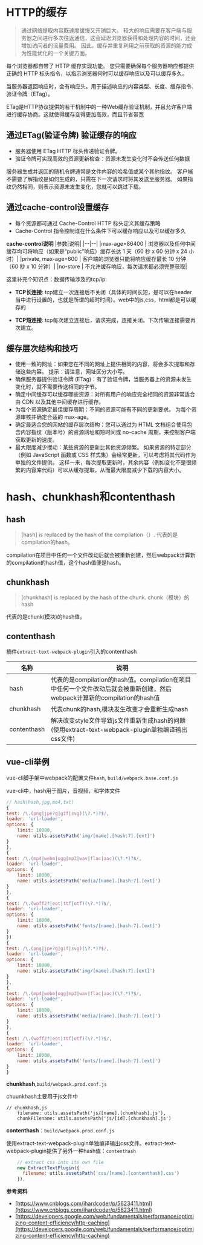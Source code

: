 # HTTP的缓存
> 通过网络提取内容既速度缓慢又开销巨大。 较大的响应需要在客户端与服务器之间进行多次往返通信，这会延迟浏览器获得和处理内容的时间，还会增加访问者的流量费用。 因此，缓存并重复利用之前获取的资源的能力成为性能优化的一个关键方面。

每个浏览器都自带了 HTTP 缓存实现功能。 您只需要确保每个服务器响应都提供正确的 HTTP 标头指令，以指示浏览器何时可以缓存响应以及可以缓存多久。

当服务器返回响应时，会有响应头。用于描述响应的内容类型、长度、缓存指令、验证令牌（ETag）。

ETag是HTTP协议提供的若干机制中的一种Web缓存验证机制，并且允许客户端进行缓存协商。这就使得缓存变得更加高效，而且节省带宽

## 通过ETag(验证令牌) 验证缓存的响应
* 服务器使用 ETag HTTP 标头传递验证令牌。
* 验证令牌可实现高效的资源更新检查：资源未发生变化时不会传送任何数据

服务器生成并返回的随机令牌通常是文件内容的哈希值或某个其他指纹。 客户端不需要了解指纹是如何生成的，只需在下一次请求时将其发送至服务器。 如果指纹仍然相同，则表示资源未发生变化，您就可以跳过下载。

## 通过cache-control设置缓存
* 每个资源都可通过 Cache-Control HTTP 标头定义其缓存策略
* Cache-Control 指令控制谁在什么条件下可以缓存响应以及可以缓存多久

**cache-control说明**
|参数|说明|
|--|--|
|max-age=86400 |	浏览器以及任何中间缓存均可将响应（如果是“public”响应）缓存长达 1 天（60 秒 x 60 分钟 x 24 小时）|
|private, max-age=600 |	客户端的浏览器只能将响应缓存最长 10 分钟（60 秒 x 10 分钟）|
|no-store |	不允许缓存响应，每次请求都必须完整获取|

这里补充个知识点：数据传输涉及的tcp/ip: 

* **TCP长连接**: tcp建立一次连接后不关闭（具体的时间长短，是可以在header当中进行设置的，也就是所谓的超时时间）。web中的js,css，html都是可以缓存的

* **TCP短连接**: tcp每次建立连接后，请求完成，连接关闭。下次传输连接需要再次建立。

## 缓存层次结构和技巧
* 使用一致的网址：如果您在不同的网址上提供相同的内容，将会多次提取和存储这些内容。 提示：请注意，网址区分大小写。
* 确保服务器提供验证令牌 (ETag)：有了验证令牌，当服务器上的资源未发生变化时，就不需要传送相同的字节。
* 确定中间缓存可以缓存哪些资源：对所有用户的响应完全相同的资源非常适合由 CDN 以及其他中间缓存进行缓存。
* 为每个资源确定最佳缓存周期：不同的资源可能有不同的更新要求。 为每个资源审核并确定合适的 max-age。
* 确定最适合您的网站的缓存层次结构：您可以通过为 HTML 文档组合使用包含内容指纹（版本号）的资源网址和短时间或 no-cache 周期，来控制客户端获取更新的速度。
* 最大限度减少搅动：某些资源的更新比其他资源频繁。 如果资源的特定部分（例如 JavaScript 函数或 CSS 样式集）会经常更新，可以考虑将其代码作为单独的文件提供。 这样一来，每次提取更新时，其余内容（例如变化不是很频繁的内容库代码）可以从缓存提取，从而最大限度减少下载的内容大小。

# hash、chunkhash和contenthash

## hash
> [hash] is replaced by the hash of the compilation（）. 代表的是cpmpilation的hash。

compilation在项目中任何一个文件改动后就会被重新创建，然后webpack计算新的compilation的hash值，这个hash值便是hash。

## chunkhash
> [chunkhash] is replaced by the hash of the chunk. chunk（模块）的hash

代表的是chunk(模块)的hash值。

## contenthash
插件`extract-text-webpack-plugin`引入的contenthash

|名称|说明|
|---|---|
|hash|代表的是compilation的hash值。compilation在项目中任何一个文件改动后就会被重新创建，然后webpack计算新的compilation的hash值|
|chunkhash|代表chunk的hash,模块发生改变才会重新生成hash|
|contenthash|解决改变style文件导致js文件重新生成hash的问题(使用extract-text-webpack-plugin单独编译输出css文件)|

## vue-cli举例
vue-cli脚手架中webpack的配置文件`hash`, `build/webpack.base.conf.js`

vue-cli中，hash用于图片，音视频，和字体文件
```javascript
// hash(hash,jpg,mo4,txt)
{
test: /\.(png|jpe?g|gif|svg)(\?.*)?$/,
loader: 'url-loader',
options: {
    limit: 10000,
    name: utils.assetsPath('img/[name].[hash:7].[ext]')
}
},
{
test: /\.(mp4|webm|ogg|mp3|wav|flac|aac)(\?.*)?$/,
loader: 'url-loader',
options: {
    limit: 10000,
    name: utils.assetsPath('media/[name].[hash:7].[ext]')
}
},
{
test: /\.(woff2?|eot|ttf|otf)(\?.*)?$/,
loader: 'url-loader',
options: {
    limit: 10000,
    name: utils.assetsPath('fonts/[name].[hash:7].[ext]')
}
})
{
test: /\.(png|jpe?g|gif|svg)(\?.*)?$/,
loader: 'url-loader',
options: {
    limit: 10000,
    name: utils.assetsPath('img/[name].[hash:7].[ext]')
}
},
{
test: /\.(mp4|webm|ogg|mp3|wav|flac|aac)(\?.*)?$/,
loader: 'url-loader',
options: {
    limit: 10000,
    name: utils.assetsPath('media/[name].[hash:7].[ext]')
}
},
{
test: /\.(woff2?|eot|ttf|otf)(\?.*)?$/,
loader: 'url-loader',
options: {
    limit: 10000,
    name: utils.assetsPath('fonts/[name].[hash:7].[ext]')
}
}
```

**chunkhash**,`build/webpack.prod.conf.js`

chuunkhash主要用于js文件中
```
// chunkhash,js
    filename: utils.assetsPath('js/[name].[chunkhash].js'),
    chunkFilename: utils.assetsPath('js/[id].[chunkhash].js')
```

**contenthash**：`build/webpack.prod.conf.js`

使用extract-text-webpack-plugin单独编译输出css文件。extract-text-webpack-plugin提供了另外一种hash值：`contenthash`

```javascript
    // extract css into its own file
    new ExtractTextPlugin({
      filename: utils.assetsPath('css/[name].[contenthash].css')
    }),
```

**参考资料**
* [https://www.cnblogs.com/ihardcoder/p/5623411.html](https://www.cnblogs.com/ihardcoder/p/5623411.html)
* [https://developers.google.com/web/fundamentals/performance/optimizing-content-efficiency/http-caching](https://developers.google.com/web/fundamentals/performance/optimizing-content-efficiency/http-caching)